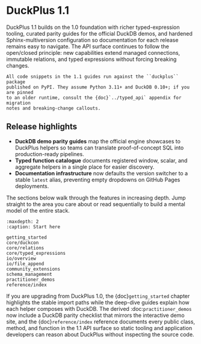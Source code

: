 # DuckPlus 1.1

DuckPlus 1.1 builds on the 1.0 foundation with richer typed-expression tooling,
curated parity guides for the official DuckDB demos, and hardened
Sphinx-multiversion configuration so documentation for each release remains easy
to navigate. The API surface continues to follow the open/closed principle: new
capabilities extend managed connections, immutable relations, and typed
expressions without forcing breaking changes.

```{tip}
All code snippets in the 1.1 guides run against the ``duckplus`` package
published on PyPI. They assume Python 3.11+ and DuckDB 0.10+; if you are pinned
to an older runtime, consult the {doc}`../typed_api` appendix for migration
notes and breaking-change callouts.
```

## Release highlights

- **DuckDB demo parity guides** map the official engine showcases to DuckPlus
  helpers so teams can translate proof-of-concept SQL into production-ready
  pipelines.
- **Typed function catalogue** documents registered window, scalar, and
  aggregate helpers in a single place for easier discovery.
- **Documentation infrastructure** now defaults the version switcher to a stable
  ``latest`` alias, preventing empty dropdowns on GitHub Pages deployments.

The sections below walk through the features in increasing depth. Jump straight
to the area you care about or read sequentially to build a mental model of the
entire stack.

```{toctree}
:maxdepth: 2
:caption: Start here

getting_started
core/duckcon
core/relations
core/typed_expressions
io/overview
io/file_append
community_extensions
schema_management
practitioner_demos
reference/index
```

If you are upgrading from DuckPlus 1.0, the {doc}`getting_started` chapter
highlights the stable import paths while the deep-dive guides explain how each
helper composes with DuckDB. The derived :doc:`practitioner_demos` now include a
DuckDB parity checklist that mirrors the interactive demo site, and the
{doc}`reference/index` reference documents every public class, method, and function in
the 1.1 API surface so static tooling and application developers can reason
about DuckPlus without inspecting the source code.
